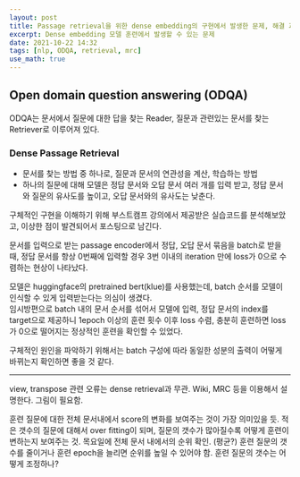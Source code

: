 ```yaml
---
layout: post
title: Passage retrieval을 위한 dense embedding의 구현에서 발생한 문제, 해결 과정
excerpt: Dense embedding 모델 훈련에서 발생할 수 있는 문제
date: 2021-10-22 14:32
tags: [nlp, ODQA, retrieval, mrc]
use_math: true
---
```

## Open domain question answering (ODQA)
ODQA는 문서에서 질문에 대한 답을 찾는 Reader, 질문과 관련있는 문서를 찾는 Retriever로 이루어져 있다.

### Dense Passage Retrieval
- 문서를 찾는 방법 중 하나로, 질문과 문서의 연관성을 계산, 학습하는 방법
- 하나의 질문에 대해 모델은 정답 문서와 오답 문서 여러 개를 입력 받고, 정답 문서와 질문의 유사도를 높이고, 오답 문서와의 유사도는 낮춘다.

구체적인 구현을 이해하기 위해 부스트캠프 강의에서 제공받은 실습코드를 분석해보았고, 이상한 점이 발견되어서 포스팅으로 남긴다.  

  
문서를 입력으로 받는 passage encoder에서 정답, 오답 문서 묶음을 batch로 받을 때, 정답 문서를 항상 0번째에 입력할 경우 3번 이내의 iteration 만에 loss가 0으로 수렴하는 현상이 나타났다.

모델은 huggingface의 pretrained bert(klue)를 사용했는데, batch 순서를 모델이 인식할 수 있게 입력받는다는 의심이 생겼다.  
임시방편으로 batch 내의 문서 순서를 섞어서 모델에 입력, 정답 문서의 index를 target으로 제공하니 1epoch 이상의 훈련 횟수 이후 loss 수렴, 충분히 훈련하면 loss가 0으로 떨어지는 정상적인 훈련을 확인할 수 있었다.  
  
구체적인 원인을 파악하기 위해서는 batch 구성에 따라 동일한 성분의 출력이 어떻게 바뀌는지 확인하면 좋을 것 같다.  

-----

view, transpose 관련 오류는 dense retrieval과 무관. 
Wiki, MRC 등을 이용해서 설명한다. 그림이 필요함.

훈련 질문에 대한 전체 문서내에서 score의 변화를 보여주는 것이 가장 의미있을 듯.
적은 갯수의 질문에 대해서 over fitting이 되며, 질문의 갯수가 많아질수록 어떻게 훈련이 변하는지 보여주는 것.
목요일에 전체 문서 내에서의 순위 확인. (평균?)
훈련 질문의 갯수를 줄이거나 훈련 epoch을 늘리면 순위를 높일 수 있어야 함.
훈련 질문의 갯수는 어떻게 조정하나?


[^fn-sample_footnote]: Handy! Now click the return link to go back.
